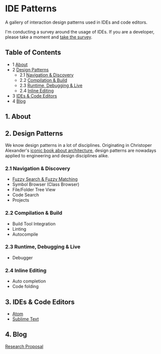 IDE Patterns
============

A gallery of interaction design patterns used in IDEs and code editors.

I'm conducting a survey around the usage of IDEs. If you are a developer, please take a moment and [take the survey]().

## Table of Contents

* 1 [About](#1-about)
* 2 [Design Patterns](#2-design-patterns)
  * 2.1 [Navigation & Discovery](#21-navigation--discovery)
  * 2.2 [Compilation & Build](#22-compilation--build)
  * 2.3 [Runtime, Debugging & Live](#23-runtime-debugging--live)
  * 2.4 [Inline Editing](#24-inline-editing)
* 3 [IDEs & Code Editors](#3-ides--code-editors)
* 4 [Blog](#4-blog)

## 1. About

## 2. Design Patterns

We know design patterns in a lot of disciplines. Originating in Christoper Alexander's [iconic book about architecture](https://encrypted.google.com/search?q=A+Pattern+Language%3A+Towns%2C+Buildings%2C+Construction), design patterns are nowadays applied to engineering and design disciplines alike.

### 2.1 Navigation & Discovery

- [Fuzzy Search & Fuzzy Matching](/patterns/fuzzy-search.md)
- Symbol Browser (Class Browser)
- File/Folder Tree View
- Code Search
- Projects

### 2.2 Compilation & Build

- Build Tool Integration
- Linting
- Autocompile

### 2.3 Runtime, Debugging & Live

- Debugger

### 2.4 Inline Editing

- Auto completion
- Code folding

## 3. IDEs & Code Editors

- [Atom](/ides/atom.md)
- [Sublime Text](/ides/sublime-text.md)

## 4. Blog

[Research Proposal](/blog/research-proposal.md)
